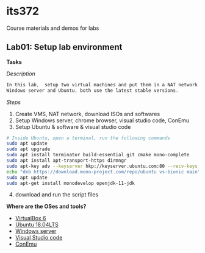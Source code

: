 # its372
Course materials and demos for labs


## Lab01: Setup lab environment
**Tasks**

_Description_
```c
In this lab,  setup two virtual machines and put them in a NAT network of VirtualBox:
Windows server and Ubuntu, both use the latest stable versions.
```

_Steps_

1. Create VMS, NAT network, download ISOs and softwares
2. Setup Windows server, chrome browser, visual studio code, ConEmu
3. Setup Ubuntu & software & visual studio code

```bash
# Inside Ubuntu, open a terminal, run the following commands
sudo apt update
sudo apt upgrade
sudo apt install terminator build-essential git cmake mono-complete
sudo apt install apt-transport-https dirmngr
sudo apt-key adv --keyserver hkp://keyserver.ubuntu.com:80 --recv-keys  3FA7E0328081BFF6A14DA29AA6A19B38D3D831EF
echo "deb https://download.mono-project.com/repo/ubuntu vs-bionic main"  | sudo tee /etc/apt/sources.list.d/mono-official-vs.list
sudo apt update
sudo apt-get install monodevelop openjdk-11-jdk
```
4. download and run the script files

**Where are the OSes and tools?**
  * [VirtualBox 6](https://www.virtualbox.org/)
  * [Ubuntu 18.04LTS](https://ubuntu-mate.org/)
  * [Windows server](https://www.microsoft.com/en-us/cloud-platform/windows-server)
  * [Visual Studio code](https://code.visualstudio.com/)
  * [ConEmu](https://conemu.github.io/)


